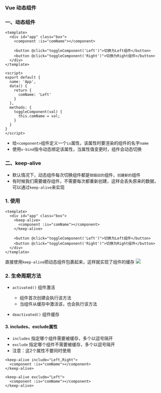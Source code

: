 ### Vue 动态组件
### 一、动态组件
```
<template>
  <div id="app" class="box">
    <component :is="comName"></component>

    <button @click="toggleComponent('Left')">切换为Left组件</button>
    <button @click="toggleComponent('Right')">切换为Right组件</button>
  </div>
</template>

<script>
export default {
  name: 'App',
  data() {
    return {
      comName: 'Left'
    }
  },
  methods: {
    toggleComponent(val) {
      this.comName = val;
    }
  }
}
</script>
```

* 给`<component>`组件定义一个`is`属性，该属性时要渲染的组件的名字`name`
* 使用`v-bind`指令动态绑定该属性，当属性值变更时，组件会动态切换


### 二、keep-alive
* 默认情况下，动态组件每次切换组件都是`销毁旧的`组件，`创建新的`组件
* 有时候我们需要缓存组件，不需要每次都重新创建，这样会丢失原来的数据，可以通过`keep-alive`来实现

### 1. 使用
```
<template>
  <div id="app" class="box">
    <keep-alive>
      <component :is="comName"></component>
    </keep-alive>

    <button @click="toggleComponent('Left')">切换为Left组件</button>
    <button @click="toggleComponent('Right')">切换为Right组件</button>
  </div>
</template>
```

直接使用`keep-alive`把动态组件包裹起来，这样就实现了组件的缓存
![](https://fgq233.github.io/imgs/vue/vue4.png)


### 2. 生命周期方法
* `activated()`  组件激活
  * 组件首次创建会执行该方法
  * 当组件从缓存中激活该，也会执行该方法
  
* `deactivated()` 组件缓存


#### 3. includes、exclude属性
* `includes` 指定哪个组件需要被缓存，多个以逗号隔开
* `exclude` 指定哪个组件不需要被缓存，多个以逗号隔开
* 注意：这2个属性不要同时使用

```
<keep-alive include="Left,Right">
  <component :is="comName"></component>
</keep-alive>

<keep-alive exclude="Left">
  <component :is="comName"></component>
</keep-alive>
```